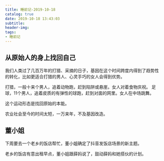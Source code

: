 ```yaml
---
title: 睡前记-2019-10-18
catalog: true
date: 2019-10-18 13:43:03
subtitle:
header-img:
tags:
- 睡前记
---
```


## 从原始人的身上找回自己

我们人类过了几百万年的打猎、采摘的日子，基因在这个时间跨度内得到了趋势性的转化，比如更适合打猎的男人、心灵手巧的女人会得到优势。

打猎，一般十来个男人，追着动物跑，赶到陷阱或悬崖。女人对着食物庆祝。
足球，11个男人，追着皮质的有弹性的球跑，赶到对面的网里。女人在中场跳舞。

这个运动形态是找回原始的本能。

农业社会至今的时间太短，一万来年，不及基因改造。

## 董小姐

下周要去一个老乡的饭店帮忙，董小姐确定了抖音发饭店场景的新主题。

老乡的饭店有意出租早点，董小姐跟薛妈说了，鼓动薛妈和她搭伙的计划。